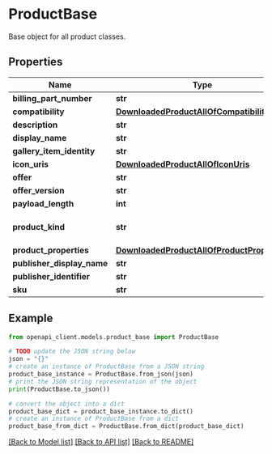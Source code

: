 # ProductBase

Base object for all product classes.

## Properties

Name | Type | Description | Notes
------------ | ------------- | ------------- | -------------
**billing_part_number** | **str** | Billing part number. | [optional] 
**compatibility** | [**DownloadedProductAllOfCompatibility**](DownloadedProductAllOfCompatibility.md) |  | [optional] 
**description** | **str** | Description of the product. | [optional] 
**display_name** | **str** | Name displayed for the product. | [optional] 
**gallery_item_identity** | **str** | Gallery item identity. | [optional] 
**icon_uris** | [**DownloadedProductAllOfIconUris**](DownloadedProductAllOfIconUris.md) |  | [optional] 
**offer** | **str** | Offer name. | [optional] 
**offer_version** | **str** | Offer version. | [optional] 
**payload_length** | **int** | Size in bytes. | [optional] 
**product_kind** | **str** | The kind. E.g. VirtualMachineProductProperties.ProductKind or WebApp, SolutionTemplate. | [optional] 
**product_properties** | [**DownloadedProductAllOfProductProperties**](DownloadedProductAllOfProductProperties.md) |  | [optional] 
**publisher_display_name** | **str** | Name of publisher. | [optional] 
**publisher_identifier** | **str** | Publisher identifier. | [optional] 
**sku** | **str** | Product SKU. | [optional] 

## Example

```python
from openapi_client.models.product_base import ProductBase

# TODO update the JSON string below
json = "{}"
# create an instance of ProductBase from a JSON string
product_base_instance = ProductBase.from_json(json)
# print the JSON string representation of the object
print(ProductBase.to_json())

# convert the object into a dict
product_base_dict = product_base_instance.to_dict()
# create an instance of ProductBase from a dict
product_base_from_dict = ProductBase.from_dict(product_base_dict)
```
[[Back to Model list]](../README.md#documentation-for-models) [[Back to API list]](../README.md#documentation-for-api-endpoints) [[Back to README]](../README.md)



